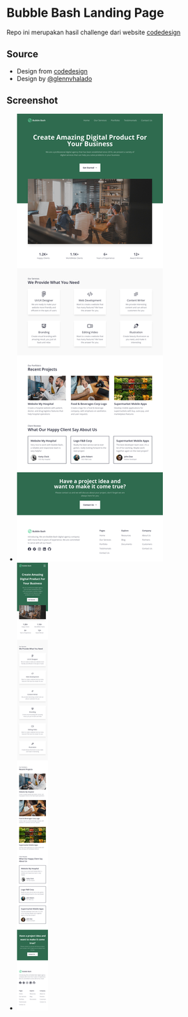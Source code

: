 # Bubble Bash Landing Page

Repo ini merupakan hasil challenge dari website [codedesign](https://codedesign.dev)

## Source

- Design from [codedesign](https://codedesign.dev/challenge/bubble-bash)
- Design by [@glennvhalado](https://www.figma.com/@glennvhalado)

## Screenshot

- ![desktop](/screenshot/desktop.png)
- ![mobile](/screenshot/mobile.png)
